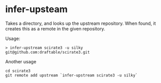 infer-upsteam
=============

Takes a directory, and looks up the upstream repository. When found, it
creates this as a remote in the given repository.

Usage:

````
> infer-upstream scirate3 -u silky
git@github.com:draftable/scirate3.git
````

Another usage

````
cd scirate3
git remote add upstream `infer-upstream scirate3 -u silky`
````
